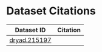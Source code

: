 # Dataset Citations

| Dataset ID       | Citation |
| ------------- |:-------------:| 
| [dryad.215197](v1.datadryad.org/oai/request?verb=GetRecord&identifier=oai:secundus.datadryad.org:10255/dryad.215197&metadataPrefix=oai_dc)| | 
